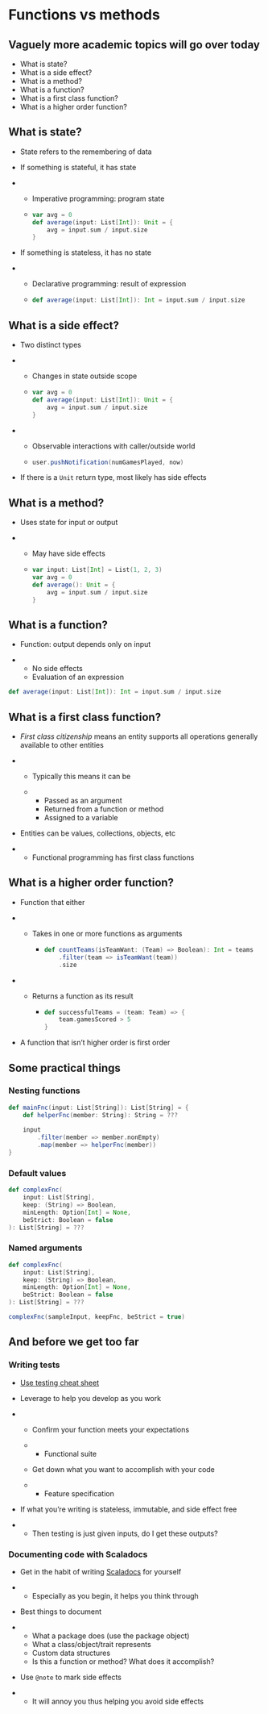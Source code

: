 # Functions vs methods

## Vaguely more academic topics will go over today

- What is state?
- What is a side effect?
- What is a method?
- What is a function?
- What is a first class function?
- What is a higher order function?

## What is state?

- State refers to the remembering of data

- If something is stateful, it has state

- - Imperative programming: program state

  - ```scala
    var avg = 0
    def average(input: List[Int]): Unit = {
        avg = input.sum / input.size
    }
    ```

- If something is stateless, it has no state

- - Declarative programming: result of expression

  - ```scala
    def average(input: List[Int]): Int = input.sum / input.size
    ```

## What is a side effect?

- Two distinct types

- - Changes in state outside scope

  - ```scala
    var avg = 0
    def average(input: List[Int]): Unit = {
        avg = input.sum / input.size
    }
    ```

- - Observable interactions with caller/outside world

  - ```scala
    user.pushNotification(numGamesPlayed, now)
    ```

- If there is a `Unit` return type, most likely has side effects

## What is a method?

- Uses state for input or output

- - May have side effects

  - ```scala
    var input: List[Int] = List(1, 2, 3)
    var avg = 0
    def average(): Unit = {
        avg = input.sum / input.size
    }
    ```

## What is a function?

- Function: output depends only on input

- - No side effects
  - Evaluation of an expression

```scala
def average(input: List[Int]): Int = input.sum / input.size
```

## What is a first class function?

- *First class citizenship* means an entity supports all operations generally available to other entities

- - Typically this means it can be

  - - Passed as an argument
    - Returned from a function or method
    - Assigned to a variable

- Entities can be values, collections, objects, etc

- - Functional programming has first class functions

## What is a higher order function?

- Function that either

- - Takes in one or more functions as arguments

    - ```scala
      def countTeams(isTeamWant: (Team) => Boolean): Int = teams
          .filter(team => isTeamWant(team))
          .size
      ```

- - Returns a function as its result

    - ```scala
      def successfulTeams = (team: Team) => {
          team.gamesScored > 5
      }
      ```

- A function that isn’t higher order is first order

## Some practical things

### Nesting functions

```scala
def mainFnc(input: List[String]): List[String] = {
    def helperFnc(member: String): String = ???
    
    input
        .filter(member => member.nonEmpty)
        .map(member => helperFnc(member))
}
```

### Default values

```scala
def complexFnc(
    input: List[String],
    keep: (String) => Boolean,
    minLength: Option[Int] = None,
    beStrict: Boolean = false
): List[String] = ???
```

### Named arguments

```scala
def complexFnc(
    input: List[String],
    keep: (String) => Boolean,
    minLength: Option[Int] = None,
    beStrict: Boolean = false
): List[String] = ???

complexFnc(sampleInput, keepFnc, beStrict = true)
```

## And before we get too far

### Writing tests

- [Use testing cheat sheet](cheat_sheet.md#testing)

- Leverage to help you develop as you work

- - Confirm your function meets your expectations

  - - Functional suite

  - Get down what you want to accomplish with your code

  - - Feature specification

- If what you’re writing is stateless, immutable, and side effect free

- - Then testing is just given inputs, do I get these outputs?

### Documenting code with Scaladocs

- Get in the habit of writing [Scaladocs](https://docs.scala-lang.org/style/scaladoc.html) for yourself

- - Especially as you begin, it helps you think through

- Best things to document

- - What a package does (use the package object)
  - What a class/object/trait represents
  - Custom data structures
  - Is this a function or method? What does it accomplish?

- Use `@note` to mark side effects

- - It will annoy you thus helping you avoid side effects

